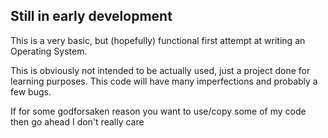 Still in early development
---------------------------------------------------------

This is a very basic, but (hopefully) functional first attempt at writing an Operating System.

This is obviously not intended to be actually used, just a project done for learning purposes. This code will have many imperfections and probably a few bugs.

If for some godforsaken reason you want to use/copy some of my code then go ahead I don't really care
